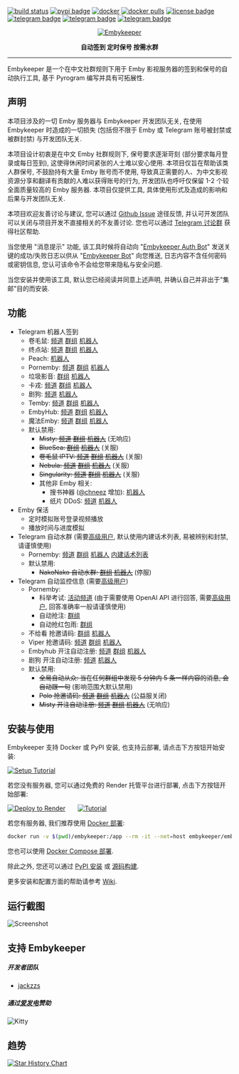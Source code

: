 [![build status](https://img.shields.io/github/actions/workflow/status/embykeeper/embykeeper/ci.yml?branch=main)](https://github.com/embykeeper/embykeeper/commits/main) [![pypi badge](https://img.shields.io/pypi/v/embykeeper)](https://pypi.org/project/embykeeper/) [![docker](https://img.shields.io/docker/v/embykeeper/embykeeper?label=docker)](https://hub.docker.com/r/embykeeper/embykeeper) [![docker pulls](https://img.shields.io/docker/pulls/embykeeper/embykeeper?label=pulls)](https://hub.docker.com/r/embykeeper/embykeeper) [![license badge](https://img.shields.io/github/license/embykeeper/embykeeper)](https://github.com/embykeeper/embykeeper/blob/main/LICENSE) [![telegram badge](https://img.shields.io/badge/telegram-bot-blue)](https://t.me/embykeeper_bot) [![telegram badge](https://img.shields.io/badge/telegram-channel-green)](https://t.me/embykeeper) [![telegram badge](https://img.shields.io/badge/telegram-group-violet)](https://t.me/embykeeperchat)

<p align="center">
  <a href='https://github.com/embykeeper/embykeeper'>
    <img src="https://github.com/embykeeper/embykeeper/raw/main/images/logo.svg" alt="Embykeeper" />
  </a>
</p>
<p align="center">
    <b>自动签到 定时保号 按需水群</b>
</p>

---

Embykeeper 是一个在中文社群规则下用于 Emby 影视服务器的签到和保号的自动执行工具, 基于 Pyrogram 编写并具有可拓展性.

## 声明

本项目涉及的一切 Emby 服务器与 Embykeeper 开发团队无关, 在使用 Embykeeper 时造成的一切损失 (包括但不限于 Emby 或 Telegram 账号被封禁或被群封禁) 与开发团队无关.

本项目设计初衷是在中文 Emby 社群规则下, 保号要求逐渐苛刻 (部分要求每月登录或每日签到), 这使得休闲时间紧张的人士难以安心使用. 本项目仅旨在帮助该类人群保号, 不鼓励持有大量 Emby 账号而不使用, 导致真正需要的人、为中文影视资源分享和翻译有贡献的人难以获得账号的行为, 开发团队也呼吁仅保留 1-2 个较全面质量较高的 Emby 服务器. 本项目仅提供工具, 具体使用形式及造成的影响和后果与开发团队无关.

本项目欢迎友善讨论与建议, 您可以通过 [Github Issue](https://github.com/embykeeper/embykeeper) 途径反馈, 并认可开发团队可以关闭与项目开发不直接相关的不友善讨论. 您也可以通过 [Telegram 讨论群](https://t.me/embykeeperchat) 获得社区帮助.

当您使用 "消息提示" 功能, 该工具时候将自动向 "[Embykeeper Auth Bot](https://t.me/embykeeper_auth_bot)" 发送关键的成功/失败日志以供从 "[Embykeeper Bot](https://t.me/embykeeper_bot)" 向您推送, 日志内容不含任何密码或密钥信息, 您认可该命令不会给您带来隐私与安全问题.

当您安装并使用该工具, 默认您已经阅读并同意上述声明, 并确认自己并非出于"集邮"目的而安装.

## 功能

- Telegram 机器人签到
  - 卷毛鼠: [频道](https://t.me/CurlyMouse) [群组](https://t.me/Curly_Mouse) [机器人](https://t.me/jmsembybot)
  - 终点站: [频道](https://t.me/embypub) [群组](https://t.me/EmbyPublic) [机器人](https://t.me/EmbyPublicBot)
  - Peach: [机器人](https://t.me/peach_emby_bot)
  - Pornemby: [频道](https://t.me/pornembyservice) [群组](https://t.me/Pornemby) [机器人](https://t.me/PronembyTGBot2_bot)
  - 垃圾影音: [群组](https://t.me/+3sP2A-fgeXg0ZmY1) [机器人](https://t.me/zckllflbot)
  - 卡戎: [频道](https://t.me/CharonTV) [群组](https://t.me/CharonTV_Talk) [机器人](https://t.me/CharonTV_Bot)
  - 剧狗: [频道](https://t.me/Mulgoreemby) [机器人](https://t.me/mulgorebot)
  - Temby: [频道](https://t.me/tembychannel) [群组](https://t.me/tembygroup) [机器人](https://t.me/HiEmbyBot)
  - EmbyHub: [频道](https://t.me/embyhub) [群组](https://t.me/emby_hub) [机器人](https://t.me/EdHubot)
  - 魔法Emby: [频道](https://t.me/Magic_EmbyChannel) [群组](https://t.me/Magicemby) [机器人](https://t.me/Magic_EmbyBot)
  - 默认禁用:
    - ~~Misty: [频道](https://t.me/FreeEmbyChannel) [群组](https://t.me/FreeEmby) [机器人](https://t.me/EmbyMistyBot)~~ (无响应)
    - ~~BlueSea: [群组](https://t.me/blueseachat) [机器人](https://t.me/blueseamusic_bot)~~ (关服)
    - ~~卷毛鼠 IPTV: [频道](https://t.me/CurlyMouseIPTV) [群组](https://t.me/Curly_MouseIPTV) [机器人](https://t.me/JMSIPTV_bot)~~ (关服)
    - ~~Nebula: [频道](https://t.me/Nebula_Emby) [群组](https://t.me/NebulaEmbyUser) [机器人](https://t.me/Nebula_Account_bot)~~ (关服)
    - ~~Singularity: [频道](https://t.me/Singularity_Emby_Channel) [群组](https://t.me/Singularity_Emby_Group) [机器人](https://t.me/Singularity_Emby_Bot)~~ (关服)
    - 其他非 Emby 相关:
      - 搜书神器 ([@chneez](https://github.com/embykeeper/embykeeper/pull/8) 增加): [机器人](https://t.me/sosdbot)
      - 纸片 DDoS: [频道](https://t.me/PaperBotnet) [机器人](https://t.me/zhipianbot)
- Emby 保活
  - 定时模拟账号登录视频播放
  - 播放时间与进度模拟
- Telegram 自动水群 (需要[高级用户](https://t.me/embykeeper_bot?start=__prime), 默认使用内建话术列表, 易被辨别和封禁, 请谨慎使用)
  - Pornemby: [频道](https://t.me/pornembyservice) [群组](https://t.me/Pornemby) [机器人](https://t.me/PronembyTGBot2_bot) [内建话术列表](https://github.com/embykeeper/embykeeper-data/blob/main/data/pornemby-common-wl%40v1.yaml)
  - 默认禁用:
    - ~~NakoNako 自动水群: [群组](https://t.me/NakoNetwork) [机器人](https://t.me/nakonetwork_bot)~~ (停服)
- Telegram 自动监控信息 (需要[高级用户](https://t.me/embykeeper_bot?start=__prime))
  - Pornemby:
    - 科举考试: [活动频道](https://t.me/PornembyFun) (由于需要使用 OpenAI API 进行回答, 需要[高级用户](https://t.me/embykeeper_bot?start=__prime), 回答准确率一般请谨慎使用)
    - 自动抢注: [群组](https://t.me/Pornemby)
    - 自动抢红包雨: [群组](https://t.me/Pornemby)
  - 不给看 抢邀请码: [群组](https://t.me/Ephemeralemby) [机器人](https://t.me/UnknownEmbyBot)
  - Viper 抢邀请码: [频道](https://t.me/viper_emby_channel) [群组](https://t.me/Viper_Emby_Chat) [机器人](https://t.me/viper_emby_bot)
  - Embyhub 开注自动注册: [频道](https://t.me/embyhub) [群组](https://t.me/emby_hub) [机器人](https://t.me/EdHubot)
  - 剧狗 开注自动注册: [频道](https://t.me/Mulgoreemby) [机器人](https://t.me/mulgorebot)
  - 默认禁用:
    - ~~全局自动从众: 当在任何群组中发现 5 分钟内 5 条一样内容的消息, 会自动跟一句~~ (影响范围大默认禁用)
    - ~~Polo 抢邀请码: [频道](https://t.me/poloembyc) [群组](https://t.me/poloemby) [机器人](https://t.me/polo_emby_bot)~~ (公益服关闭)
    - ~~Misty 开注自动注册: [频道](https://t.me/FreeEmbyChannel) [群组](https://t.me/FreeEmby) [机器人](https://t.me/EmbyMistyBot)~~ (无响应)

## 安装与使用

Embykeeper 支持 Docker 或 PyPI 安装, 也支持云部署, 请点击下方按钮开始安装:

[![Setup Tutorial](https://github.com/embykeeper/embykeeper/raw/main/images/setup-button.svg)](https://github.com/embykeeper/embykeeper/wiki/%E5%AE%89%E8%A3%85%E6%8C%87%E5%8D%97)

若您没有服务器, 您可以通过免费的 Render 托管平台进行部署, 点击下方按钮开始部署:

[![Deploy to Render](https://render.com/images/deploy-to-render-button.svg)](https://render.com/deploy?repo=https://github.com/embykeeper/embykeeper/tree/stable)&nbsp;&nbsp;&nbsp;&nbsp;&nbsp;&nbsp;&nbsp;[![Tutorial](https://github.com/embykeeper/embykeeper/raw/main/images/render-tutorial.svg)](https://blog.iair.top/2023/06/26/embykeeper-render-tutorial)

若您有服务器, 我们推荐使用 [Docker 部署](https://github.com/embykeeper/embykeeper/wiki/Linux-Docker-%E9%83%A8%E7%BD%B2):

```bash
docker run -v $(pwd)/embykeeper:/app --rm -it --net=host embykeeper/embykeeper
```

您也可以使用 [Docker Compose 部署](https://github.com/embykeeper/embykeeper/wiki/Linux-Docker-Compose-%E9%83%A8%E7%BD%B2).

除此之外, 您还可以通过 [PyPI 安装](https://github.com/embykeeper/embykeeper/wiki/Linux-%E4%BB%8E-PyPI-%E5%AE%89%E8%A3%85) 或 [源码构建](https://github.com/embykeeper/embykeeper/wiki/Linux-%E4%BB%8E%E6%BA%90%E7%A0%81%E6%9E%84%E5%BB%BA).

更多安装和配置方面的帮助请参考 [Wiki](https://github.com/embykeeper/embykeeper/wiki).

## 运行截图

![Screenshot](https://github.com/embykeeper/embykeeper/raw/main/images/screenshot.png)

## 支持 Embykeeper

##### 开发者团队

- [jackzzs](https://github.com/jackzzs)

##### 通过[爱发电](https://afdian.net/a/jackzzs)赞助

![Kitty](https://github.com/embykeeper/embykeeper/raw/main/images/kitty.gif)

## 趋势

[![Star History Chart](https://api.star-history.com/svg?repos=embykeeper/embykeeper&type=Date)](https://star-history.com/#embykeeper/embykeeper&Date)
